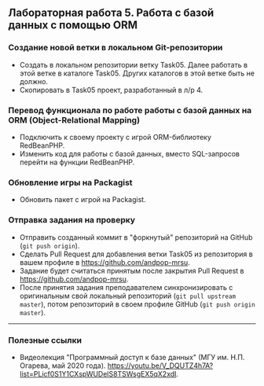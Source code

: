 
##                             Лабораторная работа 5. Работа с базой данных с помощью ORM

### Создание новой ветки в локальном Git-репозитории
* Создать в локальном репозитории ветку Task05. Далее работать в этой ветке в каталоге Task05. Других каталогов в этой ветке быть не должно.
* Скопировать в Task05 проект, разработанный в л/р 4.

### Перевод функционала по работе работы с базой данных на ORM (Object-Relational Mapping)
* Подключить к своему проекту с игрой ORM-библиотеку RedBeanPHP.
* Изменить код для работы с базой данных, вместо SQL-запросов перейти на функции RedBeanPHP.

### Обновление игры на Packagist
* Обновить пакет с игрой на Packagist.

### Отправка задания на проверку
* Отправить созданный коммит в "форкнутый" репозиторий на GitHub (`git push origin`).
* Сделать Pull Request для добавления ветки Task05 из репозитория в вашем профиле в https://github.com/andpop-mrsu.
* Задание будет считаться принятым после закрытия Pull Request в https://github.com/andpop-mrsu.
* После принятия задания преподавателем синхронизировать с оригинальным свой локальный репозиторий (`git pull upstream master`), потом репозиторий в своем профиле GitHub (`git push origin master`).


* * *
### Полезные ссылки
* Видеолекция "Программный доступ к базе данных" (МГУ им. Н.П. Огарева, май 2020 года). <https://youtu.be/V_DQUTZ4h7A?list=PLicf0S1Y1CXspWUDelS8TSWsgEX5qX2xdI>.
